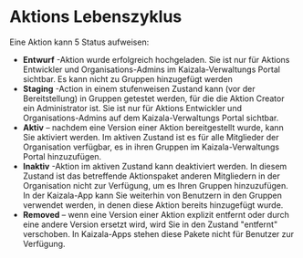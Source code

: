 # <a name="action-lifecycle"></a>Aktions Lebenszyklus

Eine Aktion kann 5 Status aufweisen:

* **Entwurf** -Aktion wurde erfolgreich hochgeladen. Sie ist nur für Aktions Entwickler und Organisations-Admins im Kaizala-Verwaltungs Portal sichtbar. Es kann nicht zu Gruppen hinzugefügt werden
* **Staging** -Action in einem stufenweisen Zustand kann (vor der Bereitstellung) in Gruppen getestet werden, für die die Aktion Creator ein Administrator ist. Sie ist nur für Aktions Entwickler und Organisations-Admins auf dem Kaizala-Verwaltungs Portal sichtbar.
* **Aktiv** – nachdem eine Version einer Aktion bereitgestellt wurde, kann Sie aktiviert werden. Im aktiven Zustand ist es für alle Mitglieder der Organisation verfügbar, es in ihren Gruppen im Kaizala-Verwaltungs Portal hinzuzufügen.
* **Inaktiv** -Aktion im aktiven Zustand kann deaktiviert werden. In diesem Zustand ist das betreffende Aktionspaket anderen Mitgliedern in der Organisation nicht zur Verfügung, um es Ihren Gruppen hinzuzufügen. In der Kaizala-App kann Sie weiterhin von Benutzern in den Gruppen verwendet werden, in denen diese Aktion bereits hinzugefügt wurde.
* **Removed** – wenn eine Version einer Aktion explizit entfernt oder durch eine andere Version ersetzt wird, wird Sie in den Zustand "entfernt" verschoben. In Kaizala-Apps stehen diese Pakete nicht für Benutzer zur Verfügung.
